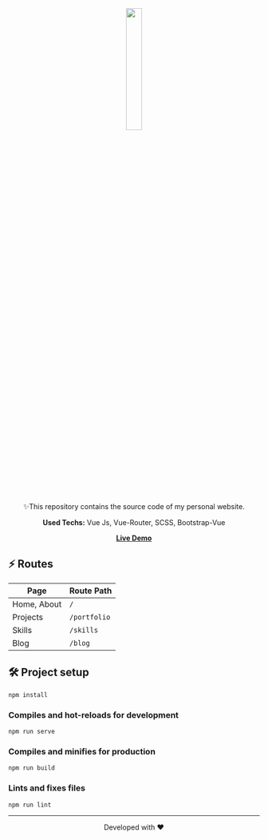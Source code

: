 <div align="center">
  <img src="https://media.giphy.com/media/fwz0kqK73CSTZA3srV/giphy.gif?cid=ecf05e47ejkw4vt0jj7vaz6ddl2hqb7oqv24acq386skoagq&rid=giphy.gif&ct=s" width="25%">
  <p>✨This repository contains the source code of my personal website.</p>
  <p><strong>Used Techs:</strong> Vue Js, Vue-Router, SCSS, Bootstrap-Vue</p>
  <a href="https://cerendemirci.netlify.app/"><strong>Live Demo</strong></a>
</div>

## ⚡ Routes

| Page | Route Path |
|------|-------------|
| Home, About | `/` |
| Projects | `/portfolio` |
| Skills | `/skills` |
| Blog | `/blog` |

## 🛠️ Project setup

```
npm install
```
### Compiles and hot-reloads for development
```
npm run serve
```

### Compiles and minifies for production
```
npm run build
```

### Lints and fixes files
```
npm run lint
```

<hr/>
<p align="center">
Developed with ❤️
</p>
